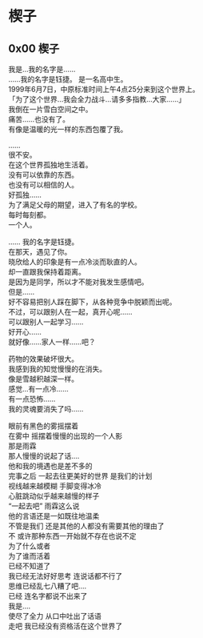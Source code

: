 # 楔子

## 0x00 楔子

我是…我的名字是……  
……我的名字是钰捷。 
是一名高中生。  
1999年6月7日，中原标准时间上午4点25分来到这个世界上。  
「为了这个世界…我会全力战斗…请多多指教…大家……」  
我倒在一片雪白空间之中。  
痛苦……也没有了。   
有像是温暖的光一样的东西包覆了我。  


……  
很不安。  
在这个世界孤独地生活着。      
没有可以依靠的东西。  
也没有可以相信的人。  
好孤独……  
为了满足父母的期望，进入了有名的学校。  
每时每刻都。  
一个人。  


……
我的名字是钰捷。  
在那天，遇见了你。  
晓欣给人的印象是有一点冷淡而耿直的人。   
却一直跟我保持着距离。  
是因为是同学，所以才不能对我发生感情吧。  
但是……  
好不容易把别人踩在脚下，从各种竞争中脱颖而出呢。  
不过，可以跟别人在一起，真开心呢……  
可以跟别人一起学习……  
好开心……  
就好像……家人一样……吧？  


药物的效果破坏很大。  
我感到我的知觉慢慢的在消失。  
像是雪越积越深一样。  
感觉…有一点冷……  
有一点恐怖……  
我的灵魂要消失了吗……  


眼前有黑色的雾摇摆着    
在雾中 摇摆着慢慢的出现的一个人影   
那是雨霖        
那人慢慢的说起了话....      
他和我的境遇也是差不多的    
完事之后 一起去往更美好的世界 是我们的计划      
视线越来越模糊 手脚变得冰冷     
心脏跳动似乎越来越慢的样子      
“一起去吧” 雨霖这么说   
他的言语还是一如既往地温柔      
不管是我们 还是其他的人都没有需要其他的理由了       
不 或许那种东西一开始就不存在也说不定       
为了什么或者        
为了谁而活着        
已经不知道了        
我已经无法好好思考 连说话都不行了       
思维已经乱七八糟了吧....        
已经 连名字都说不出来了     
我是....        
使尽了全力 从口中吐出了话语     
走吧 我已经没有资格活在这个世界了       